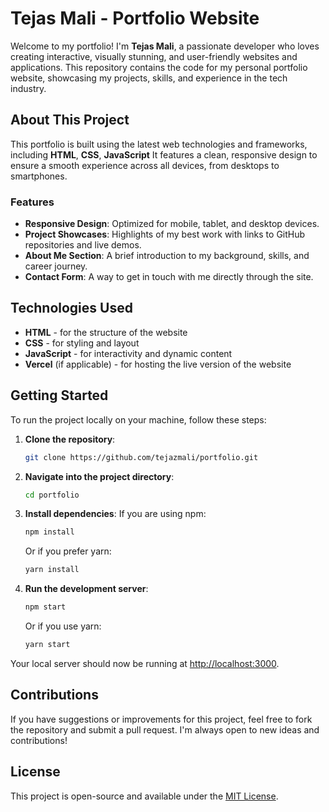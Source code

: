 

# Tejas Mali - Portfolio Website

Welcome to my portfolio! I'm **Tejas Mali**, a passionate developer who loves creating interactive, visually stunning, and user-friendly websites and applications. This repository contains the code for my personal portfolio website, showcasing my projects, skills, and experience in the tech industry.

## About This Project

This portfolio is built using the latest web technologies and frameworks, including **HTML**, **CSS**, **JavaScript** It features a clean, responsive design to ensure a smooth experience across all devices, from desktops to smartphones.

### Features
- **Responsive Design**: Optimized for mobile, tablet, and desktop devices.
- **Project Showcases**: Highlights of my best work with links to GitHub repositories and live demos.
- **About Me Section**: A brief introduction to my background, skills, and career journey.
- **Contact Form**: A way to get in touch with me directly through the site.

## Technologies Used
- **HTML** - for the structure of the website
- **CSS** - for styling and layout
- **JavaScript** - for interactivity and dynamic content
- **Vercel** (if applicable) - for hosting the live version of the website
  

## Getting Started

To run the project locally on your machine, follow these steps:

1. **Clone the repository**:
   ```bash
   git clone https://github.com/tejazmali/portfolio.git
   ```

2. **Navigate into the project directory**:
   ```bash
   cd portfolio
   ```

3. **Install dependencies**:
   If you are using npm:
   ```bash
   npm install
   ```
   Or if you prefer yarn:
   ```bash
   yarn install
   ```

4. **Run the development server**:
   ```bash
   npm start
   ```
   Or if you use yarn:
   ```bash
   yarn start
   ```

Your local server should now be running at [http://localhost:3000](http://localhost:3000).

## Contributions

If you have suggestions or improvements for this project, feel free to fork the repository and submit a pull request. I'm always open to new ideas and contributions!

## License

This project is open-source and available under the [MIT License](LICENSE).
